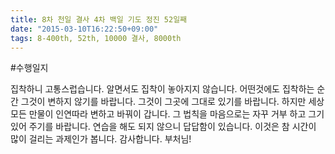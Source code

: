 ```yaml
---
title: 8차 천일 결사 4차 백일 기도 정진 52일째
date: "2015-03-10T16:22:50+09:00"
tags: 8-400th, 52th, 10000 결사, 8000th
---
```


#수행일지

집착하니 고통스럽습니다. 알면서도 집착이 놓아지지 않습니다. 어떤것에도 집착하는 순간 그것이 변하지 않기를 바랍니다. 그것이 그곳에 그대로 있기를 바랍니다. 하지만 세상 모든 만물이 인연따라 변하고 바꿔이 갑니다. 그 법칙을 마음으로는 자꾸 거부 하고 그기 있어 주기를 바랍니다. 연습을 해도 되지 않으니 답답함이 있습니다. 이것은 참 시간이 많이 걸리는 과제인가 봅니다. 감사합니다. 부처님!

